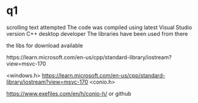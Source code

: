 # q1
scrolling text attempted
The code was compiled using latest Visual Studio version C++ desktop developer
The libraries have been used from there

the libs for download available

<iostream> 
  https://learn.microsoft.com/en-us/cpp/standard-library/iostream?view=msvc-170
  
<windows.h>
  https://learn.microsoft.com/en-us/cpp/standard-library/iostream?view=msvc-170
<conio.h> 
  
  https://www.exefiles.com/en/h/conio-h/ or github
